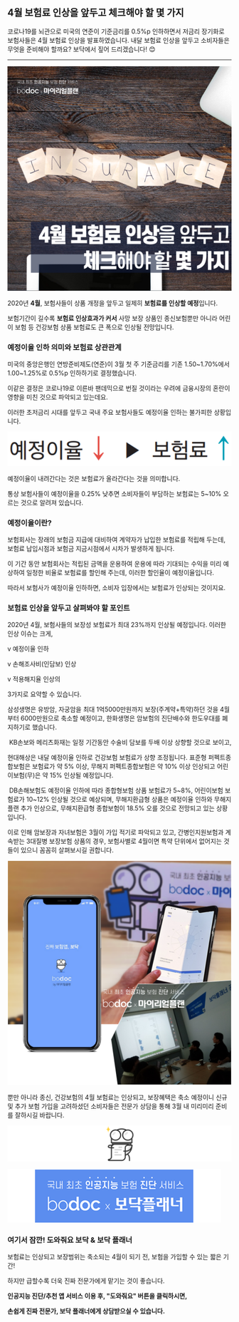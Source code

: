 ## 4월 보험료 인상을 앞두고 체크해야 할 몇 가지

코로나19를 뇌관으로 미국의 연준이 기준금리를 0.5%p 인하하면서 저금리 장기화로 보험사들은 4월 보험료 인상을 발표하였습니다. 내달 보험료 인상을 앞두고 소비자들은 무엇을 준비해야 할까요? 보닥에서 짚어 드리겠습니다! 😊

---------------------------------------

![alt img](https://raw.githubusercontent.com/aijinet/doctor-contents/master/contents/202003/200311/보험료인상1.png)


2020년 **4월**, 보험사들이 상품 개정을 앞두고 일제히 **보험료를 인상할 예정**입니다.​


보험기간이 길수록 **보험료 인상효과가 커서** 사망 보장 상품인 종신보험뿐만 아니라 어린이 보험 등 건강보험 상품 보험료도 큰 폭으로 인상될 전망입니다.


### 예정이율 인하 의미와 보험료 상관관계


미국의 중앙은행인 연방준비제도(연준)이 3월 첫 주 기준금리를 기존 1.50~1.70%에서 1.00~1.25%로 0.5%p 인하하기로 결정했습니다. 


이같은 결정은 코로나19로 이른바 팬데믹으로 번질 것이라는 우려에 금융시장의 혼란이 영향을 미친 것으로 파악되고 있는데요. 


​이러한 초저금리 시대를 앞두고 국내 주요 보험사들도 예정이율 인하는 불가피한 상황입니다.


![alt img](https://raw.githubusercontent.com/aijinet/doctor-contents/master/contents/202003/200311/보험료인상2.png)


예정이율이 내려간다는 것은 보험료가 올라간다는 것을 의미합니다. 


통상 보험사들이 예정이율을 0.25% 낮추면 소비자들이 부담하는 보험료는 5~10% 오르는 것으로 알려져 있습니다.


### 예정이율이란?


보험회사는 장래의 보험금 지급에 대비하여 계약자가 납입한 보험료를 적립해 두는데, 보험료 납입시점과 보험금 지금시점에서 시차가 발생하게 됩니다. 


이 기간 동안 보험회사는 적립된 금액을 운용하여 운용에 따라 기대되는 수익을 미리 예상하여 일정한 비율로 보험료를 할인해 주는데, 이러한 할인율이 예정이율입니다. 
​

따라서 보험사가 예정이율 인하하면, 소비자 입장에서는 보험료가 인상되는 것이지요.


### 보험료 인상을 앞두고 살펴봐야 할 포인트


2020년 4월, 보험사들의 보장성 보험료가 최대 23%까지 인상될 예정입니다. 이러한 인상 이슈는 크게,​

v 예정이율 인하


v 손해조사비(인담보) 인상


v 적용해지율 인상의 


​3가지로 요약할 수 있습니다.


삼성생명은 유방암, 자궁암을 최대 1억5000만원까지 보장(주계약+특약)하던 것을 4월부터 6000만원으로 축소할 예정이고, 한화생명은 암보험의 진단배수와 한도우대를 폐지하기로 했습니다. 

​
KB손보와 메리츠화재는 일정 기간동안 수술비 담보를 두배 이상 상향할 것으로 보이고,


현대해상은 내달 예정이율 인하로 건강보험 보험료가 상향 조정됩니다. 표준형 퍼펙트종합보험은 보험료가 약 5% 이상, 무해지 퍼펙트종합보험은 약 10% 이상 인상되고 어린이보험(무)은 약 15% 인상될 예정입니다.

​
DB손해보험도 예정이율 인하에 따라 종합형보험 상품 보험료가 5~8%, 어린이보험 보험료가 10~12% 인상될 것으로 예상되며, 무해지환급형 상품은 예정이율 인하와 무해지 플랜 추가 인상으로, 무해지환급형 종합보험이 18.5% 오를 것으로 전망되고 있는 상황입니다.


이로 인해 암보장과 자녀보험은 3월이 가입 적기로 파악되고 있고, 간병인지원보험과 계속받는 3대질병 보장보험 상품의 경우, 보험사별로 4월이면 특약 단위에서 없어지는 것들이 있으니 꼼꼼히 살펴보시길 권합니다.


![alt img](https://raw.githubusercontent.com/aijinet/doctor-contents/master/contents/202003/200311/보험료인상3.png)


뿐만 아니라 종신, 건강보험의 4월 보험료는 인상되고, 보장혜택은 축소 예정이니 신규 및 추가 보험 가입을 고려하셨던 소비자들은 전문가 상담을 통해 3월 내 미리미리 준비를 잘하시길 바랍니다.


![alt img](https://raw.githubusercontent.com/aijinet/doctor-contents/master/contents/202003/200311/보험료인상4.png)


![alt img](https://raw.githubusercontent.com/aijinet/doctor-contents/master/contents/common/bodoc-card.png)


### 여기서 잠깐! 도와줘요 보닥 & 보닥 플래너


보험료는 인상되고 보장범위는 축소되는 4월이 되기 전, 보험을 가입할 수 있는 짧은 기간!


하지만 급할수록 더욱 진짜 전문가에게 맡기는 것이 좋습니다. 


**인공지능 진단/추천 앱 서비스 이용 후, "도와줘요" 버튼을 클릭하시면,**


​**손쉽게 진짜 전문가, 보닥 플래너에게 상담받으실 수 있습니다.**